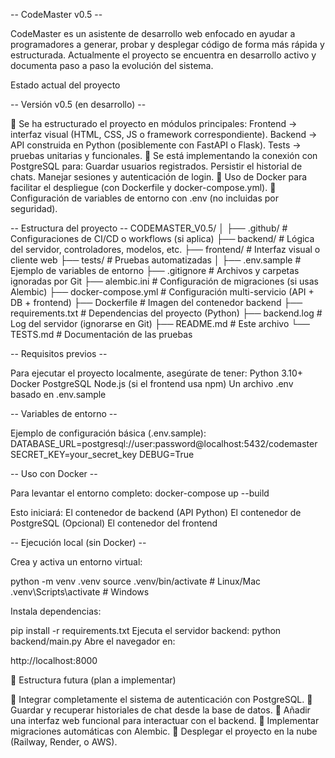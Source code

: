 -- CodeMaster v0.5 --

CodeMaster es un asistente de desarrollo web enfocado en ayudar a programadores a generar, probar y desplegar código de forma más rápida y estructurada.
Actualmente el proyecto se encuentra en desarrollo activo y documenta paso a paso la evolución del sistema.

Estado actual del proyecto

-- Versión v0.5 (en desarrollo) --

🔹 Se ha estructurado el proyecto en módulos principales:
Frontend → interfaz visual (HTML, CSS, JS o framework correspondiente).
Backend → API construida en Python (posiblemente con FastAPI o Flask).
Tests → pruebas unitarias y funcionales.
🔹 Se está implementando la conexión con PostgreSQL para:
Guardar usuarios registrados.
Persistir el historial de chats.
Manejar sesiones y autenticación de login.
🔹 Uso de Docker para facilitar el despliegue (con Dockerfile y docker-compose.yml).
🔹 Configuración de variables de entorno con .env (no incluidas por seguridad).

-- Estructura del proyecto --
CODEMASTER_V0.5/
│
├── .github/                # Configuraciones de CI/CD o workflows (si aplica)
├── backend/                # Lógica del servidor, controladores, modelos, etc.
├── frontend/               # Interfaz visual o cliente web
├── tests/                  # Pruebas automatizadas
│
├── .env.sample             # Ejemplo de variables de entorno
├── .gitignore              # Archivos y carpetas ignoradas por Git
├── alembic.ini             # Configuración de migraciones (si usas Alembic)
├── docker-compose.yml      # Configuración multi-servicio (API + DB + frontend)
├── Dockerfile              # Imagen del contenedor backend
├── requirements.txt        # Dependencias del proyecto (Python)
├── backend.log             # Log del servidor (ignorarse en Git)
├── README.md               # Este archivo
└── TESTS.md                # Documentación de las pruebas

-- Requisitos previos --

Para ejecutar el proyecto localmente, asegúrate de tener:
Python 3.10+
Docker
PostgreSQL
Node.js
 (si el frontend usa npm)
Un archivo .env basado en .env.sample


-- Variables de entorno --

Ejemplo de configuración básica (.env.sample):
DATABASE_URL=postgresql://user:password@localhost:5432/codemaster
SECRET_KEY=your_secret_key
DEBUG=True

-- Uso con Docker --

Para levantar el entorno completo:
docker-compose up --build


Esto iniciará:
El contenedor de backend (API Python)
El contenedor de PostgreSQL
(Opcional) El contenedor del frontend

-- Ejecución local (sin Docker) --

Crea y activa un entorno virtual:

python -m venv .venv
source .venv/bin/activate   # Linux/Mac
.venv\Scripts\activate      # Windows


Instala dependencias:

pip install -r requirements.txt
Ejecuta el servidor backend:
python backend/main.py
Abre el navegador en:

http://localhost:8000

🧱 Estructura futura (plan a implementar)

🔸 Integrar completamente el sistema de autenticación con PostgreSQL.
🔸 Guardar y recuperar historiales de chat desde la base de datos.
🔸 Añadir una interfaz web funcional para interactuar con el backend.
🔸 Implementar migraciones automáticas con Alembic.
🔸 Desplegar el proyecto en la nube (Railway, Render, o AWS).
